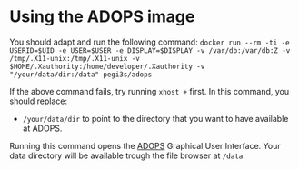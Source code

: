 # Using the ADOPS image
You should adapt and run the following command: `docker run --rm -ti -e USERID=$UID -e USER=$USER -e DISPLAY=$DISPLAY -v /var/db:/var/db:Z -v /tmp/.X11-unix:/tmp/.X11-unix -v $HOME/.Xauthority:/home/developer/.Xauthority -v "/your/data/dir:/data" pegi3s/adops`

If the above command fails, try running `xhost +` first. In this command, you should replace:
- `/your/data/dir` to point to the directory that you want to have available at ADOPS.

Running this command opens the [ADOPS](http://sing-group.org/ADOPS/) Graphical User Interface. Your data directory will be available trough the file browser at `/data`.